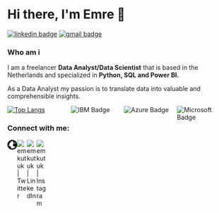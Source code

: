 # Hi there, I'm Emre 👋
[![linkedin badge](https://img.shields.io/badge/Emre_Kutuk-30302f?style=flat&logo=linkedin)](https://www.linkedin.com/in/emkutuk)
[![gmail badge](https://img.shields.io/badge/Emre_Kutuk-30302f?style=flat&logo=Gmail&logoColor=Red&link=mailto:emkutuk@gmail.com)](mailto:emkutuk@gmail.com)

### Who am i
I am a freelancer <b>Data Analyst/Data Scientist</b> that is based in the Netherlands and specialized in <b>Python, SQL and Power BI.</b>

As a Data Analyst my passion is to translate data into valuable and comprehensible insights.


[<img align="right" alt="Microsoft Badge" width="120px" src="https://emkutuk.com/img/2020_12_DA-100_Badge.png" />](https://www.youracclaim.com/badges/b9edc4b8-ef82-434d-98f2-2a7864d38858?source=linked_in_profile)
[![Top Langs](https://github-readme-stats.vercel.app/api/top-langs/?username=emkutuk&layout=compact)](https://github.com/anuraghazra/github-readme-stats)
[<img align="right" alt="Azure Badge" width="120px" src="https://emkutuk.com/img/AzureTechnical_Badge2.png" />](https://www.credential.net/f5107679-796a-4c38-a8f3-d5491d020f1b)
[<img align="right" alt="IBM Badge" width="120px" src="https://emkutuk.com/img/DataAnalysisWithPythonBadge.png" />](https://www.youracclaim.com/badges/559f2fce-bc2f-4ce1-8474-7c751f0c5796/public_url)

### Connect with me:

[<img align="left" alt="emkutuk.com" width="22px" src="https://raw.githubusercontent.com/iconic/open-iconic/master/svg/globe.svg" />](https://emkutuk.com)
[<img align="left" alt="emkutuk | Twitter" width="22px" src="https://cdn.jsdelivr.net/npm/simple-icons@v3/icons/twitter.svg" />](https://twitter.com/emrekutuk_)
[<img align="left" alt="emkutuk | LinkedIn" width="22px" src="https://cdn.jsdelivr.net/npm/simple-icons@v3/icons/linkedin.svg" />](https://www.linkedin.com/in/emkutuk)
[<img align="left" alt="emkutuk | Instagram" width="22px" src="https://cdn.jsdelivr.net/npm/simple-icons@v3/icons/instagram.svg" />](https://www.instagram.com/emre.kutukk/)
